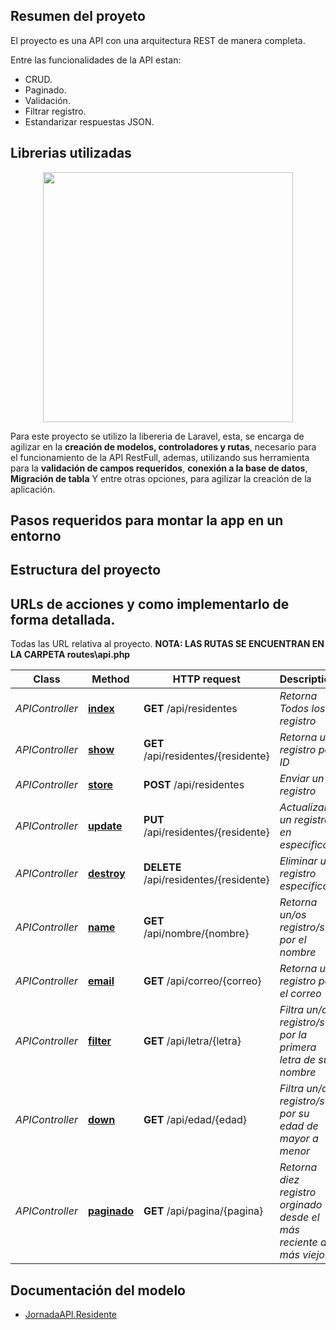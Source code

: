 ## Resumen del proyeto
El proyecto es una API con una arquitectura REST de manera completa.

Entre las funcionalidades de la API estan:

-  CRUD.
-  Paginado.
-  Validación. 
-  Filtrar registro.
-  Estandarizar respuestas JSON.

## Librerias utilizadas

<p align="center"><a href="https://laravel.com" target="_blank"><img src="https://raw.githubusercontent.com/laravel/art/master/logo-lockup/5%20SVG/2%20CMYK/1%20Full%20Color/laravel-logolockup-cmyk-red.svg" width="400"></a></p>

Para este proyecto se utilizo la libereria de Laravel, esta, se encarga de agilizar en la **creación de modelos, controladores y rutas**, necesario para el funcionamiento de la API RestFull, ademas, utilizando sus herramienta para la **validación de campos requeridos**, **conexión a la base de datos**, **Migración de tabla** Y entre otras opciones, para agilizar la creación de la aplicación.


## Pasos requeridos para montar la app en un entorno

## Estructura del proyecto

## URLs de acciones y como implementarlo de forma detallada.

Todas las URL relativa al proyecto.
**NOTA: LAS RUTAS SE ENCUENTRAN EN LA CARPETA routes\api.php**


| Class           | Method                           | HTTP request                             | Description                                                         |
| --------------- | -------------------------------- | ---------------------------------------- | ------------------------------------------------------------------- |
| _APIController_ | [**index**](docs/jornadaApi.md#jornadaAPITODOS)                      | **GET** /api/residentes                  | _Retorna Todos los registro_                                        |
| _APIController_ | [**show**](docs/jornadaApi.md#jornadaAPIUNO)                       | **GET** /api/residentes/{residente}      | _Retorna un registro por ID_                                        |
| _APIController_ | [**store**](docs/jornadaApi.md#jornadaEnviar)                      | **POST** /api/residentes                 | _Enviar un registro_                                                |
| _APIController_ | [**update**](docs/jornadaApi.md#jornadaActualizar)                     | **PUT** /api/residentes/{residente}      | _Actualizar un registro en especifico_                              |
| _APIController_ | [**destroy**](docs/jornadaApi.md#jornadaEliminar)                    | **DELETE** /api/residentes/{residente}   | _Eliminar un registro especifico_                                   |
| _APIController_ | [**name**](docs/jornadaApi.md#jornadaName)                       | **GET** /api/nombre/{nombre}             | _Retorna un/os registro/s por el nombre_                            |
| _APIController_ | [**email**](docs/jornadaApi.md#jornadaEmail)                      | **GET** /api/correo/{correo}             | _Retorna un registro por el correo_                                 |
| _APIController_ | [**filter**](docs/jornadaletra)                     | **GET** /api/letra/{letra}               | _Filtra un/os registro/s por la primera letra de su nombre_         |
| _APIController_ | [**down**](docs/jornadaApi.md#jornadaedad)                       | **GET** /api/edad/{edad}                 | _Filtra un/os registro/s por su edad de mayor a menor_              |
| _APIController_ | [**paginado**](docs/jornadaApi.md#jornadapagina)                   | **GET** /api/pagina/{pagina}             | _Retorna diez registro orginado desde el más reciente al más viejo_ |

## Documentación del modelo

-   [JornadaAPI.Residente](docs/Residente.md)





